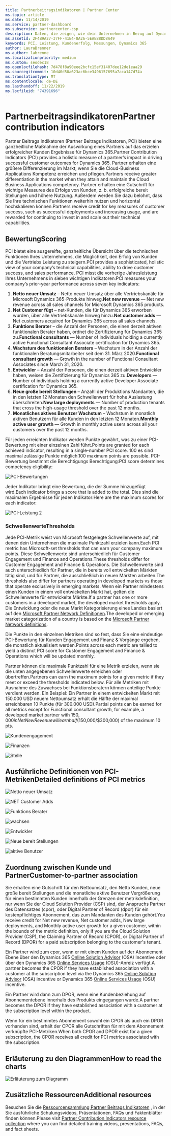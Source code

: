 ```yaml
---
title: Partnerbeitragsindikatoren | Partner Center
ms.topic: article
ms.date: 11/14/2019
ms.service: partner-dashboard
ms.subservice: partnercenter-csp
description: Daten, die zeigen, wie dein Unternehmen in Bezug auf Dynamics 365 Customer Engagement oder Dynamics 365 Finance and Operations abschneidet.
ms.assetid: 2F4B9A27-37FF-41E4-8A26-5EAE88DD8A49
keywords: PCI, Leistung, Kundenerfolg, Messungen, Dynamics 365
author: LauraBrenner
ms.author: labrenne
ms.localizationpriority: medium
ms.custom: seodec18
ms.openlocfilehash: 7d478f8a90eee2bcfc15ef31407dee12de1eaa29
ms.sourcegitcommit: 10d40d50a623ac6bce3496157695a7aca147d74a
ms.translationtype: MT
ms.contentlocale: de-DE
ms.lasthandoff: 11/22/2019
ms.locfileid: "74391696"
---
```

# <a name="partner-contribution-indicators"></a><span data-ttu-id="2fd71-104">Partnerbeitragsindikatoren</span><span class="sxs-lookup"><span data-stu-id="2fd71-104">Partner contribution indicators</span></span>

<span data-ttu-id="2fd71-105">Partner Beitrags Indikatoren (Partner Beitrags Indikatoren, PCI) bieten eine ganzheitliche Maßnahme der Auswirkung eines Partners auf das erzielen erfolgreicher Kunden Ergebnisse für Dynamics 365.</span><span class="sxs-lookup"><span data-stu-id="2fd71-105">Partner Contribution Indicators (PCI) provides a holistic measure of a partner’s impact in driving successful customer outcomes for Dynamics 365.</span></span> <span data-ttu-id="2fd71-106">Partner erhalten eine größere Differenzierung im Markt, wenn Sie die Cloud-Business Applications Kompetenz erreichen und pflegen.</span><span class="sxs-lookup"><span data-stu-id="2fd71-106">Partners receive greater differentiation in the market when they attain and maintain the Cloud Business Applications competency.</span></span>  <span data-ttu-id="2fd71-107">Partner erhalten eine Gutschrift für wichtige Measures des Erfolgs von Kunden, z. b. erfolgreiche bereit Stellungen und höhere Nutzung. Außerdem werden Sie dazu belohnt, dass Sie Ihre technischen Funktionen weiterhin nutzen und horizontal hochskalieren können.</span><span class="sxs-lookup"><span data-stu-id="2fd71-107">Partners receive credit for key measures of customer success, such as successful deployments and increasing usage, and are rewarded for continuing to invest in and scale out their technical capabilities.</span></span> 

## <a name="scoring"></a><span data-ttu-id="2fd71-108">Bewertung</span><span class="sxs-lookup"><span data-stu-id="2fd71-108">Scoring</span></span>

<span data-ttu-id="2fd71-109">PCI bietet eine ausgereifte, ganzheitliche Übersicht über die technischen Funktionen Ihres Unternehmens, die Möglichkeit, den Erfolg von Kunden und die Vertriebs Leistung zu steigern.</span><span class="sxs-lookup"><span data-stu-id="2fd71-109">PCI provides a sophisticated, holistic view of your company’s technical capabilities, ability to drive customer success, and sales performance.</span></span> <span data-ttu-id="2fd71-110">PCI misst die vorherige Jahresleistung Ihres Unternehmens in sieben wichtigen Indikatoren:</span><span class="sxs-lookup"><span data-stu-id="2fd71-110">PCI measures your company’s prior-year performance across seven key indicators:</span></span>

1. <span data-ttu-id="2fd71-111">**Netto neuer Umsatz** – Netto neuer Umsatz über alle Vertriebskanäle für Microsoft Dynamics 365-Produkte hinweg.</span><span class="sxs-lookup"><span data-stu-id="2fd71-111">**Net new revenue** — Net new revenue across all sales channels for Microsoft Dynamics 365 products.</span></span>
2. <span data-ttu-id="2fd71-112">**Net Customer fügt** – net-Kunden, die für Dynamics 365 erworben wurden, über alle Vertriebskanäle hinweg hinzu.</span><span class="sxs-lookup"><span data-stu-id="2fd71-112">**Net customer adds** — Net customers acquired for Dynamics 365 across all sales channels.</span></span>
3. <span data-ttu-id="2fd71-113">**Funktions Berater** – die Anzahl der Personen, die einen derzeit aktiven funktionalen Berater haben, ordnet die Zertifizierung für Dynamics 365 zu.</span><span class="sxs-lookup"><span data-stu-id="2fd71-113">**Functional consultants** — Number of individuals holding a currently active Functional Consultant Associate certification for Dynamics 365.</span></span>
4. <span data-ttu-id="2fd71-114">**Wachstum des funktionalen Beraters** – Wachstum in der Anzahl der funktionalen Beratungsmitarbeiter seit dem 31. März 2020.</span><span class="sxs-lookup"><span data-stu-id="2fd71-114">**Functional consultant growth** — Growth in the number of Functional Consultant Associates since March 31, 2020.</span></span>
5. <span data-ttu-id="2fd71-115">**Entwickler** – Anzahl der Personen, die einen derzeit aktiven Entwickler haben, weisen die Zertifizierung für Dynamics 365 zu.</span><span class="sxs-lookup"><span data-stu-id="2fd71-115">**Developers** — Number of individuals holding a currently active Developer Associate certification for Dynamics 365.</span></span>
6. <span data-ttu-id="2fd71-116">**Neue große bereit Stellungen** – Anzahl der Produktions Mandanten, die in den letzten 12 Monaten den Schwellenwert für hohe Auslastung überschreiten.</span><span class="sxs-lookup"><span data-stu-id="2fd71-116">**New large deployments** — Number of production tenants that cross the high-usage threshold over the past 12 months.</span></span>
7. <span data-ttu-id="2fd71-117">**Monatliches aktives Benutzer Wachstum** – Wachstum in monatlich aktiven Benutzern für alle Kunden in den letzten 12 Monaten.</span><span class="sxs-lookup"><span data-stu-id="2fd71-117">**Monthly active user growth** — Growth in monthly active users across all your customers over the past 12 months.</span></span>

<span data-ttu-id="2fd71-118">Für jeden erreichten Indikator werden Punkte gewährt, was zu einer PCI-Bewertung mit einer einzelnen Zahl führt.</span><span class="sxs-lookup"><span data-stu-id="2fd71-118">Points are granted for each achieved indicator, resulting in a single-number PCI score.</span></span> <span data-ttu-id="2fd71-119">100 es sind maximal zulässige Punkte möglich.</span><span class="sxs-lookup"><span data-stu-id="2fd71-119">100 maximum points are possible.</span></span> <span data-ttu-id="2fd71-120">PCI-Bewertung bestimmt die Berechtigungs Berechtigung:</span><span class="sxs-lookup"><span data-stu-id="2fd71-120">PCI score determines competency eligibility:</span></span>

![PCI-Bewertungen](images/pcinew1.png)

<span data-ttu-id="2fd71-122">Jeder Indikator bringt eine Bewertung, die der Summe hinzugefügt wird.</span><span class="sxs-lookup"><span data-stu-id="2fd71-122">Each indicator brings a score that is added to the total.</span></span> <span data-ttu-id="2fd71-123">Dies sind die maximalen Ergebnisse für jeden Indikator:</span><span class="sxs-lookup"><span data-stu-id="2fd71-123">Here are the maximum scores for each indicator:</span></span>


![PCI-Leistung 2](images/pci1.png)

### <a name="thresholds"></a><span data-ttu-id="2fd71-125">Schwellenwerte</span><span class="sxs-lookup"><span data-stu-id="2fd71-125">Thresholds</span></span>

<span data-ttu-id="2fd71-126">Jede PCI-Metrik weist von Microsoft festgelegte Schwellenwerte auf, mit denen dein Unternehmen die maximale Punktzahl erzielen kann.</span><span class="sxs-lookup"><span data-stu-id="2fd71-126">Each PCI metric has Microsoft-set thresholds that can earn your company maximum points.</span></span> <span data-ttu-id="2fd71-127">Diese Schwellenwerte sind unterschiedlich für Customer Engagement und Finance and Operations.</span><span class="sxs-lookup"><span data-stu-id="2fd71-127">These thresholds differ for Customer Engagement and Finance & Operations.</span></span> <span data-ttu-id="2fd71-128">Die Schwellenwerte sind auch unterschiedlich für Partner, die in bereits voll entwickelten Märkten tätig sind, und für Partner, die ausschließlich in neuen Märkten arbeiten.</span><span class="sxs-lookup"><span data-stu-id="2fd71-128">The thresholds also differ for partners operating in developed markets vs those that operate exclusively in emerging markets.</span></span> <span data-ttu-id="2fd71-129">Wenn ein Partner mindestens einen Kunden in einem voll entwickelten Markt hat, gelten die Schwellenwerte für entwickelte Märkte.</span><span class="sxs-lookup"><span data-stu-id="2fd71-129">If a partner has one or more customers in a developed market, the developed market thresholds apply.</span></span> <span data-ttu-id="2fd71-130">Die Entwicklung oder die neue Markt Kategorisierung eines Landes basiert auf den [Microsoft Partner Network Definitionen](https://assets.microsoft.com/MPN-developed-and-emerging-countries-list.pdf).</span><span class="sxs-lookup"><span data-stu-id="2fd71-130">The developed or emerging market categorization of a country is based on the [Microsoft Partner Network definitions](https://assets.microsoft.com/MPN-developed-and-emerging-countries-list.pdf).</span></span>

<span data-ttu-id="2fd71-131">Die Punkte in den einzelnen Metriken sind so fest, dass Sie eine eindeutige PCI-Bewertung für Kunden Engagement und Finanz & Vorgänge ergeben, die monatlich aktualisiert werden.</span><span class="sxs-lookup"><span data-stu-id="2fd71-131">Points across each metric are tallied to yield a distinct PCI score for Customer Engagement and Finance & Operations which will be updated monthly.</span></span>

<span data-ttu-id="2fd71-132">Partner können die maximale Punktzahl für eine Metrik erzielen, wenn sie die unten angegebenen Schwellenwerte erreichen oder übertreffen.</span><span class="sxs-lookup"><span data-stu-id="2fd71-132">Partners can earn the maximum points for a given metric if they meet or exceed the thresholds indicated below.</span></span> <span data-ttu-id="2fd71-133">Für alle Metriken mit Ausnahme des Zuwachses bei Funktionsberatern können anteilige Punkte verdient werden. Ein Beispiel: Ein Partner in einem entwickelten Markt mit 150.000 USD neuem Nettoumsatz erhält die Hälfte der maximal erreichbaren 10 Punkte (für 300.000 USD).</span><span class="sxs-lookup"><span data-stu-id="2fd71-133">Partial points can be earned for all metrics except for Functional consultant growth, for example, a developed market partner with $150,000 in Net New Revenue will earn half ($150,000/$300,000) of the maximum 10 pts.</span></span>

![Kundenengagement](images/pci/table_1.png)

![Finanzen](images/pci/TABLE_2.png)

![Stelle](images/pci/table_3.png)

## <a name="detailed-definitions-of-pci-metrics"></a><span data-ttu-id="2fd71-137">Ausführliche Definitionen von PCI-Metriken</span><span class="sxs-lookup"><span data-stu-id="2fd71-137">Detailed definitions of PCI metrics</span></span>

![Netto neuer Umsatz](images/net_new1.png)

![NET Customer Adds](images/netcustomer.png)

![Funktions Berater](images/pci/functional_consultants.png)

![wachsen](images/pci/functional_consultant_growth.png)

![Entwickler](images/pci/developers.png)

![Neue bereit Stellungen](images/pci/new_large_deployments.png)

![aktive Benutzer](images/pci/monthly_active_user_growth.png)


## <a name="customer-to-partner-association"></a><span data-ttu-id="2fd71-145">Zuordnung zwischen Kunde und Partner</span><span class="sxs-lookup"><span data-stu-id="2fd71-145">Customer-to-partner association</span></span>

<span data-ttu-id="2fd71-146">Sie erhalten eine Gutschrift für den Nettoumsatz, den Netto Kunden, neue große bereit Stellungen und die monatliche aktive Benutzer Vergrößerung für einen bestimmten Kunden innerhalb der Grenzen der metrikdefinition, nur wenn Sie der Cloud Solution Provider (CSP) sind, der Anspruchs Partner des Datensatzes (cpor), oder Digital Partner of Record (dpor) für ein kostenpflichtiges Abonnement, das zum Mandanten des Kunden gehört.</span><span class="sxs-lookup"><span data-stu-id="2fd71-146">You receive credit for Net new revenue, Net customer adds, New large deployments, and Monthly active user growth for a given customer, within the bounds of the metric definition, only if you are the Cloud Solution Provider (CSP), the Claiming Partner of Record (CPOR), or Digital Partner of Record (DPOR) for a paid subscription belonging to the customer's tenant.</span></span>

<span data-ttu-id="2fd71-147">Ein Partner wird zum cpor, wenn er mit einem Kunden auf der Abonnement Ebene über den Dynamics 365 [Online Solution Advisor](https://support.microsoft.com/en-us/help/4501560/online-services-advisor-osa-sell-incentives-faq) (OSA) Incentive oder über den Dynamics 365 [Online Services Usage](https://support.microsoft.com/en-us/help/3082044/become-eligible-for-the-online-services-usage-incentive-program) (OSU)-Anreiz verfügt.</span><span class="sxs-lookup"><span data-stu-id="2fd71-147">A partner becomes the CPOR if they have established association with a customer at the subscription level via the Dynamics 365 [Online Solution Advisor](https://support.microsoft.com/en-us/help/4501560/online-services-advisor-osa-sell-incentives-faq) (OSA) incentive or Dynamics 365 [Online Services Usage](https://support.microsoft.com/en-us/help/3082044/become-eligible-for-the-online-services-usage-incentive-program) (OSU) incentive.</span></span>

<span data-ttu-id="2fd71-148">Ein Partner wird dann zum DPOR, wenn eine Kundenbeziehung auf Abonnementebene innerhalb des Produkts eingegangen wurde.</span><span class="sxs-lookup"><span data-stu-id="2fd71-148">A partner becomes the DPOR if they have established association with a customer at the subscription level within the product.</span></span>

<span data-ttu-id="2fd71-149">Wenn für ein bestimmtes Abonnement sowohl ein CPOR als auch ein DPOR vorhanden sind, erhält der CPOR alle Gutschriften für mit dem Abonnement verknüpfte PCI-Metriken.</span><span class="sxs-lookup"><span data-stu-id="2fd71-149">When both CPOR and DPOR exist for a given subscription, the CPOR receives all credit for PCI metrics associated with the subscription.</span></span>

## <a name="how-to-read-the-charts"></a><span data-ttu-id="2fd71-150">Erläuterung zu den Diagrammen</span><span class="sxs-lookup"><span data-stu-id="2fd71-150">How to read the charts</span></span>

![Erläuterung zum Diagramm](images/pci2.png)

## <a name="additional-resources"></a><span data-ttu-id="2fd71-152">Zusätzliche Ressourcen</span><span class="sxs-lookup"><span data-stu-id="2fd71-152">Additional resources</span></span>

<span data-ttu-id="2fd71-153">Besuchen Sie die [Ressourcensammlung Partner Beitrags Indikatoren](https://partner.microsoft.com/asset/collection/pci-learn#/) , in der Sie ausführliche Schulungsvideos, Präsentationen, FAQs und Faktenblätter finden können.</span><span class="sxs-lookup"><span data-stu-id="2fd71-153">Please visit [Partner Contribution Indicators resource collection](https://partner.microsoft.com/asset/collection/pci-learn#/) where you can find detailed training videos, presentations, FAQs, and fact sheets.</span></span> 




